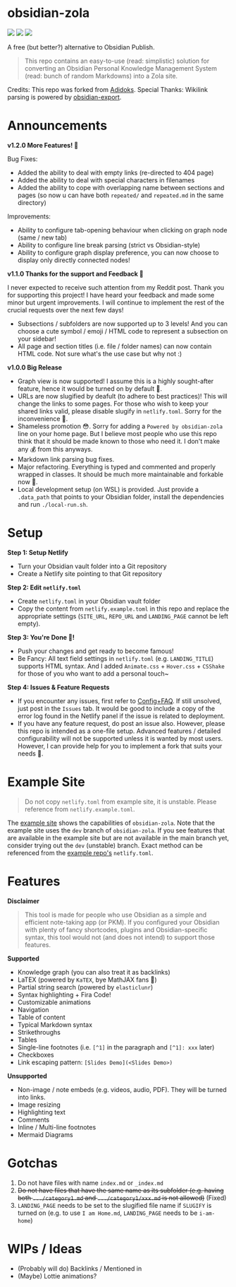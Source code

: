 # obsidian-zola

![](https://img.shields.io/github/v/release/ppeetteerrs/obsidian-zola)
![](https://img.shields.io/github/issues-closed-raw/ppeetteerrs/obsidian-zola)
![](https://img.shields.io/badge/dynamic/json?color=blueviolet&label=today%27s%20views&query=%24.datasets%5B1%5D.values%5B%28%40.length-1%29%5D&url=https%3A%2F%2Fyhype.me%2Fapi%2Fchart%2Frepository_views_count_chart_controller%3FrepositoryNodeId%3DR_kgDOGpHp4A)

A free (but better?) alternative to Obsidian Publish.

> This repo contains an easy-to-use (read: simplistic) solution for converting an Obsidian Personal Knowledge Management System (read: bunch of random Markdowns) into a Zola site.

Credits: This repo was forked from [Adidoks](https://github.com/aaranxu/adidoks).
Special Thanks: Wikilink parsing is powered by [obsidian-export](https://github.com/zoni/obsidian-export).

# Announcements
**v1.2.0 More Features! 🥳**

Bug Fixes:

- Added the ability to deal with empty links (re-directed to 404 page)
- Added the ability to deal with special characters in filenames
- Added the ability to cope with overlapping name between sections and pages (so now u can have both `repeated/` and `repeated.md` in the same directory)

Improvements:

- Ability to configure tab-opening behaviour when clicking on graph node (same / new tab)
- Ability to configure line break parsing (strict vs Obsidian-style)
- Ability to configure graph display preference, you can now choose to display only directly connected nodes!


**v1.1.0 Thanks for the support and Feedback 💓**

I never expected to receive such attention from my Reddit post. Thank you for supporting this project! I have heard your feedback and made some minor but urgent improvements. I will continue to implement the rest of the crucial requests over the next few days!
- Subsections / subfolders are now supported up to 3 levels! And you can choose a cute symbol / emoji / HTML code to represent a subsection on your sidebar!
- All page and section titles (i.e. file / folder names) can now contain HTML code. Not sure what's the use case but why not :)


**v1.0.0 Big Release**
- Graph view is now supported! I assume this is a highly sought-after feature, hence it would be turned on by default 🙂.
- URLs are now slugified by deafult (to adhere to best practices)! This will change the links to some pages. For those who wish to keep your shared links valid, please disable slugify in `netlify.toml`. Sorry for the inconvenience 🙇.
- Shameless promotion 😳. Sorry for adding a `Powered by obsidian-zola` line on your home page. But I believe most people who use this repo think that it should be made known to those who need it. I don't make any 💰 from this anyways.
- Markdown link parsing bug fixes.
- Major refactoring. Everything is typed and commented and properly wrapped in classes. It should be much more maintainable and forkable now 🍴.
- Local development setup (on WSL) is provided. Just provide a `.data_path` that points to your Obsidian folder, install the dependencies and run `./local-run.sh`.


# Setup

**Step 1: Setup Netlify**
- Turn your Obsidian vault folder into a Git repository
- Create a Netlify site pointing to that Git repository

**Step 2: Edit `netlify.toml`**
- Create `netlify.toml` in your Obsidian vault folder
- Copy the content from `netlify.example.toml` in this repo and replace the appropriate settings (`SITE_URL`, `REPO_URL` and `LANDING_PAGE` cannot be left empty). 

**Step 3: You're Done 🎉!**
- Push your changes and get ready to become famous!
- Be Fancy: All text field settings in `netlify.toml` (e.g. `LANDING_TITLE`) supports HTML syntax. And I added `Animate.css` + `Hover.css` + `CSShake` for those of you who want to add a personal touch~ 

**Step 4: Issues & Feature Requests**
- If you encounter any issues, first refer to [Config+FAQ](https://github.com/ppeetteerrs/obsidian-zola/blob/main/CONFIG.md). If still unsolved, just post in the `Issues` tab. It would be good to include a copy of the error log found in the Netlify panel if the issue is related to deployment.
- If you have any feature request, do post an issue also. However, please this repo is intended as a one-file setup. Advanced features / detailed configurability will not be supported unless it is wanted by most users. However, I can provide help for you to implement a fork that suits your needs 🥂.

# Example Site

> Do not copy `netlify.toml` from example site, it is unstable. Please reference from `netlify.example.toml`.

The [example site](https://peteryuen.netlify.app/) shows the capabilities of `obsidian-zola`. Note that the example site uses the `dev` branch of `obsidian-zola`. If you see features that are available in the example site but are not available in the main branch yet, consider trying out the `dev` (unstable) branch. Exact method can be referenced from the [example repo's](https://github.com/ppeetteerrs/obsidian-pkm) `netlify.toml`.

# Features 

**Disclaimer**

> This tool is made for people who use Obsidian as a simple and efficient note-taking app (or PKM). If you configured your Obsidian with plenty of fancy shortcodes, plugins and Obsidian-specific syntax, this tool would not (and does not intend) to support those features.

**Supported**
- Knowledge graph (you can also treat it as backlinks)
- LaTEX (powered by `KaTEX`, bye MathJAX fans 👋)
- Partial string search (powered by `elasticlunr`)
- Syntax highlighting + Fira Code!
- Customizable animations
- Navigation
- Table of content
- Typical Markdown syntax
- Strikethroughs
- Tables
- Single-line footnotes (i.e. `[^1]` in the paragraph and `[^1]: xxx` later)
- Checkboxes
- Link escaping pattern: `[Slides Demo](<Slides Demo>)`

**Unsupported**

- Non-image / note embeds (e.g. videos, audio, PDF). They will be turned into links.
- Image resizing
- Highlighting text
- Comments
- Inline / Multi-line footnotes
- Mermaid Diagrams

# Gotchas
1. Do not have files with name `index.md` or `_index.md`
2. ~~Do not have files that have the same name as its subfolder (e.g. having both `.../category1.md` and `.../category1/xxx.md` is not allowed)~~ (Fixed)
3. `LANDING_PAGE` needs to be set to the slugified file name if `SLUGIFY` is turned on (e.g. to use `I am Home.md`, `LANDING_PAGE` needs to be `i-am-home`)

# WIPs / Ideas
- (Probably will do) Backlinks / Mentioned in
- (Maybe) Lottie animations?
